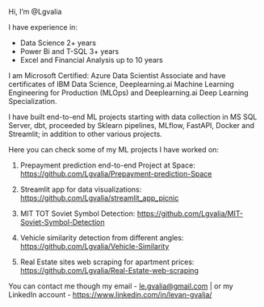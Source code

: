 Hi, I’m @Lgvalia

I have experience in:
- Data Science 2+ years 
- Power Bi and T-SQL 3+ years
- Excel and Financial Analysis up to 10 years


I am Microsoft Certified: Azure Data Scientist Associate and have certificates of IBM Data Science, Deeplearning.ai Machine Learning Engineering for Production (MLOps) and Deeplearning.ai Deep Learning Specialization.

I have built end-to-end ML projects starting with data collection in MS SQL Server, dbt, proceeded by Sklearn pipelines, MLflow, FastAPI, Docker and Streamlit; in addition to other various projects.


Here you can check some of my ML projects I have worked on:

1. Prepayment prediction end-to-end Project at Space:
https://github.com/Lgvalia/Prepayment-prediction-Space

2. Streamlit app for data visualizations:
https://github.com/Lgvalia/streamlit_app_picnic

3. MIT TOT Soviet Symbol Detection:
https://github.com/Lgvalia/MIT-Soviet-Symbol-Detection

4. Vehicle similarity detection from different angles:
https://github.com/Lgvalia/Vehicle-Similarity

5. Real Estate sites web scraping for apartment prices:
https://github.com/Lgvalia/Real-Estate-web-scraping



You can contact me though my email - le.gvalia@gmail.com
 | or my LinkedIn account - https://www.linkedin.com/in/levan-gvalia/

<!---
Lgvalia/Lgvalia is a ✨ special ✨ repository because its `README.md` (this file) appears on your GitHub profile.
You can click the Preview link to take a look at your changes.
--->

